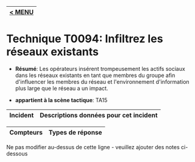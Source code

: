 |[< MENU](../../README.md)|
|---|
# Technique T0094: Infiltrez les réseaux existants

* **Résumé**: Les opérateurs insérent trompeusement les actifs sociaux dans les réseaux existants en tant que membres du groupe afin d'influencer les membres du réseau et l'environnement d'information plus large que le réseau a un impact.

* **appartient à la scène tactique**: TA15


|Incident |Descriptions données pour cet incident |
|-------- |-------------------- |



|Compteurs |Types de réponse |
|-------- |-------------- |


Ne pas modifier au-dessus de cette ligne - veuillez ajouter des notes ci-dessous